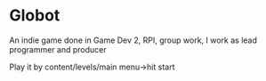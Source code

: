 # Globot
An indie game done in Game Dev 2, RPI, group work, I work as lead programmer and producer

Play it by content/levels/main menu->hit start
